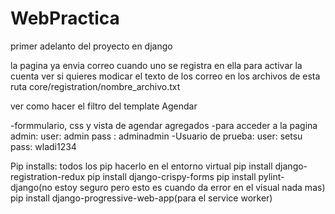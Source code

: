 # WebPractica
primer adelanto del proyecto en django 

la pagina ya envia correo cuando uno se registra en ella para activar la cuenta 
ver si quieres modicar el texto de los correo en los archivos de esta ruta
core/registration/nombre_archivo.txt

ver como hacer el filtro del template Agendar

-formmulario, css y vista de agendar agregados 
-para acceder a la pagina admin: 
   user: admin pass : adminadmin
-Usuario de prueba:
   user: setsu pass: wladi1234
   
Pip installs:
todos los pip hacerlo en el entorno virtual 
   pip install django-registration-redux
   pip install django-crispy-forms
   pip install pylint-django(no estoy seguro pero esto es cuando da error en el visual nada mas)
   pip install django-progressive-web-app(para el service worker)
